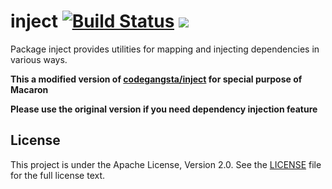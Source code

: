 # inject [![Build Status](https://travis-ci.org/go-macaron/inject.svg?branch=master)](https://travis-ci.org/go-macaron/inject) [![](http://gocover.io/_badge/go.wandrs.dev/inject)](http://gocover.io/go.wandrs.dev/inject)

Package inject provides utilities for mapping and injecting dependencies in various ways.

**This a modified version of [codegangsta/inject](https://github.com/codegangsta/inject) for special purpose of Macaron**

**Please use the original version if you need dependency injection feature**

## License

This project is under the Apache License, Version 2.0. See the [LICENSE](LICENSE) file for the full license text.